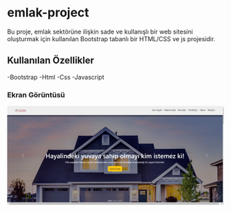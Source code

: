 <h1>emlak-project</h1>

Bu proje, emlak sektörüne ilişkin sade ve kullanışlı bir web sitesini oluşturmak için kullanılan Bootstrap tabanlı bir HTML/CSS ve js projesidir.

<h2>Kullanılan Özellikler</h3>

 -Bootstrap
 -Html
 -Css
 -Javascript

 <h3>Ekran Görüntüsü</h3>

 ![](ekran-görüntüsü.gif)
